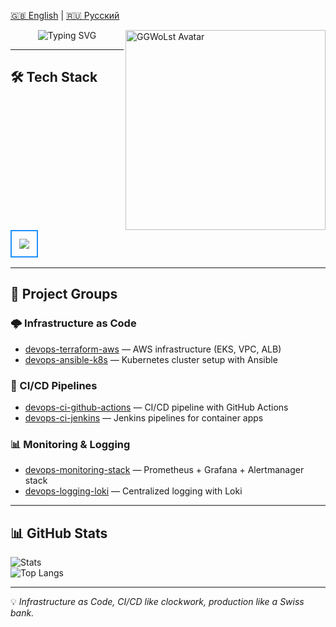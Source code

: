 [🇬🇧 English](./README.md) | [🇷🇺 Русский](./README.ru.md)

<img align="right" src="https://alexgear.com/cdn/shop/files/Chamber-Blue-Leather-Cosplay-Vest-Valorant.jpg?v=1719968463&width=990" alt="GGWoLst Avatar" width="320" />

<p align="center">
  <img src="https://readme-typing-svg.demolab.com?font=Fira+Code&weight=600&size=26&pause=1200&duration=3000&center=true&vCenter=true&width=650&lines=%F0%9F%91%8B+Hi%2C+I'm+GGWoLst;DevOps+%2F+SRE+Engineer;Infrastructure+as+Code+%7C+Kubernetes+%7C+CI%2FCD" alt="Typing SVG" />
</p>

---

## 🛠 Tech Stack

<table>
<tr>
<td style="border: 2px solid #1E90FF; border-radius: 12px; padding: 12px;">
  <img src="https://skillicons.dev/icons?i=docker,kubernetes,terraform,ansible,githubactions,prometheus,grafana,linux,apple,python,git,github,vscode,go" />
</td>
</tr>
</table>

---

## 📂 Project Groups

### 🌩️ Infrastructure as Code
- [devops-terraform-aws](https://github.com/GGWoLst/devops-terraform-aws) — AWS infrastructure (EKS, VPC, ALB)
- [devops-ansible-k8s](https://github.com/GGWoLst/devops-ansible-k8s) — Kubernetes cluster setup with Ansible

### 🔄 CI/CD Pipelines
- [devops-ci-github-actions](https://github.com/GGWoLst/devops-ci-github-actions) — CI/CD pipeline with GitHub Actions
- [devops-ci-jenkins](https://github.com/GGWoLst/devops-ci-jenkins) — Jenkins pipelines for container apps

### 📊 Monitoring & Logging
- [devops-monitoring-stack](https://github.com/GGWoLst/devops-monitoring-stack) — Prometheus + Grafana + Alertmanager stack
- [devops-logging-loki](https://github.com/GGWoLst/devops-logging-loki) — Centralized logging with Loki

---

## 📊 GitHub Stats

![Stats](https://github-readme-stats.vercel.app/api?username=GGWoLst&show_icons=true&theme=tokyonight)  
![Top Langs](https://github-readme-stats.vercel.app/api/top-langs/?username=GGWoLst&layout=compact&theme=tokyonight)

---

💡 *Infrastructure as Code, CI/CD like clockwork, production like a Swiss bank.*
